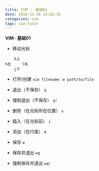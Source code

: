 ```yaml
---
title: VIM ・ 基础01
date: 2018-11-16 14:02:35
categories: vim
tags: vim-tutor
---
```


**VIM · 基础01**

<!-- more -->

- 移动光标
```
    k上
h左     l右
    j下
```

- 打开/创建
`vim filename`
`:e path/to/file`

- 退出（不保存）
`q`

- 强制退出（不保存）
`q!`

- 删除（在光标所在位置）
`x`

- 插入（在光标前）
`i`

- 添加（在行尾）
`A`

- 保存
`w`

- 保存并退出
`wq`

- 强制保存并退出
`wq!`
